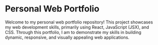 # Personal Web Portfolio

Welcome to my personal web portfolio repository! This project showcases my web development skills, primarily using React, JavaScript (JSX), and CSS. Through this portfolio, I am to demonstrate my skills in building dynamic, responsive, and visually appealing web applications. 
